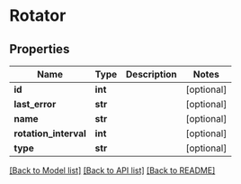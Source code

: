 # Rotator

## Properties
Name | Type | Description | Notes
------------ | ------------- | ------------- | -------------
**id** | **int** |  | [optional] 
**last_error** | **str** |  | [optional] 
**name** | **str** |  | [optional] 
**rotation_interval** | **int** |  | [optional] 
**type** | **str** |  | [optional] 

[[Back to Model list]](../README.md#documentation-for-models) [[Back to API list]](../README.md#documentation-for-api-endpoints) [[Back to README]](../README.md)


